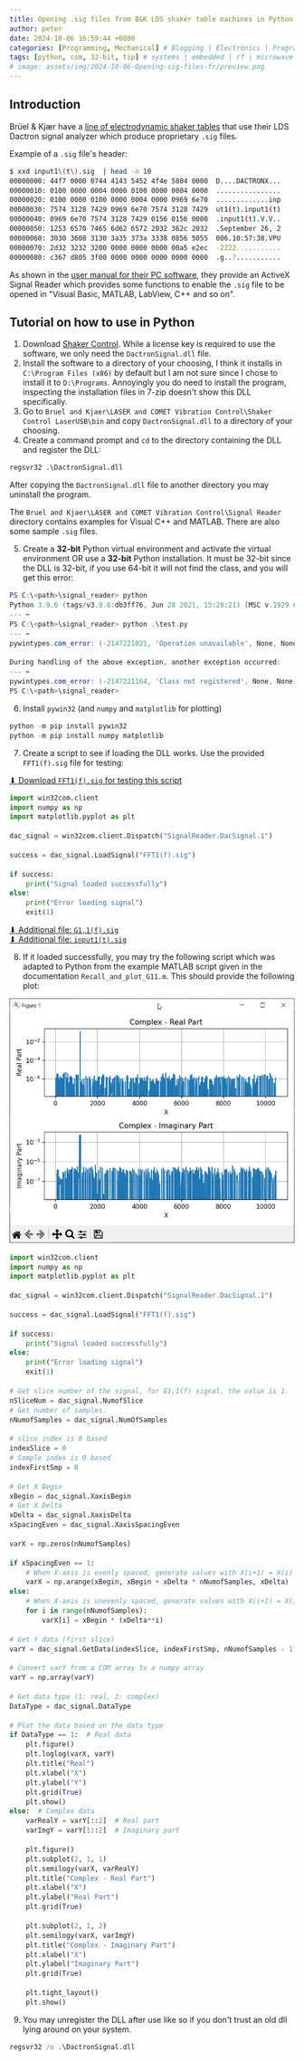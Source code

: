 ```yaml
---
title: Opening .sig files from B&K LDS shaker table machines in Python
author: peter
date: 2024-10-06 16:59:44 +0800
categories: [Programming, Mechanical] # Blogging | Electronics | Programming | Mechanical | SelfHosting
tags: [python, com, 32-bit, tip] # systems | embedded | rf | microwave | electronics | solidworks | automation | tip
# image: assets/img/2024-10-06-Opening-sig-files-fr/preview.png
---
```


## Introduction

Brüel & Kjær have a [line of electrodynamic shaker tables](https://www.hbkworld.com/en/products/vibration-testing/shaker-systems#!ref_bksv.com) that use their LDS Dactron signal analyzer which produce proprietary `.sig` files.

Example of a `.sig` file's header:

```bash
$ xxd input1\(t\).sig  | head -n 10
00000000: 44f7 0000 0744 4143 5452 4f4e 5804 0000  D....DACTRONX...
00000010: 0100 0000 0004 0000 0100 0000 0004 0000  ................
00000020: 0100 0000 0100 0000 0004 0000 0969 6e70  .............inp
00000030: 7574 3128 7429 0969 6e70 7574 3128 7429  ut1(t).input1(t)
00000040: 0969 6e70 7574 3128 7429 0156 0156 0000  .input1(t).V.V..
00000050: 1253 6570 7465 6d62 6572 2032 362c 2032  .September 26, 2
00000060: 3030 3608 3130 3a35 373a 3338 0856 5055  006.10:57:38.VPU
00000070: 2d32 3232 3200 0000 0000 0000 00a5 e2ec  -2222...........
00000080: c367 d805 3f00 0000 0000 0000 0000 0000  .g..?...........
```

As shown in the [user manual for their PC software](https://www.bksv.com/downloads/dactron/shakercontroller/manuals/shakercontroluserguide6.3.pdf), they provide an ActiveX Signal Reader which provides some functions to enable the `.sig` file to be opened in "Visual Basic, MATLAB, LabView, C++ and so on".

## Tutorial on how to use in Python

1. Download [Shaker Control](https://www.bksv.com/en/services/downloads/vibration-control-software/version-9). While a license key is required to use the software, we only need the `DactronSignal.dll` file.
2. Install the software to a directory of your choosing, I think it installs in `C:\Program Files (x86)` by default but I am not sure since I chose to install it to `D:\Programs`. Annoyingly you do need to install the program, inspecting the installation files in 7-zip doesn't show this DLL specifically.
3. Go to `Bruel and Kjaer\LASER and COMET Vibration Control\Shaker Control LaserUSB\bin` and copy `DactronSignal.dll` to a directory of your choosing.
4. Create a command prompt and `cd` to the directory containing the DLL and register the DLL:

```bat
regsvr32 .\DactronSignal.dll
```

After copying the `DactronSignal.dll` file to another directory you may uninstall the program.

The `Bruel and Kjaer\LASER and COMET Vibration Control\Signal Reader` directory contains examples for Visual C++ and MATLAB. There are also some sample `.sig` files.

5. Create a **32-bit** Python virtual environment and activate the virtual environment OR use a **32-bit** Python installation. It must be 32-bit since the DLL is 32-bit, if you use 64-bit it will not find the class, and you will get this error:

```powershell
PS C:\<path>\signal_reader> python
Python 3.9.6 (tags/v3.9.6:db3ff76, Jun 28 2021, 15:26:21) [MSC v.1929 64 bit (AMD64)] on win32
--- ✂
PS C:\<path>\signal_reader> python .\test.py
--- ✂
pywintypes.com_error: (-2147221021, 'Operation unavailable', None, None)

During handling of the above exception, another exception occurred:
--- ✂
pywintypes.com_error: (-2147221164, 'Class not registered', None, None)
PS C:\<path>\signal_reader>

```

6. Install `pywin32` (and `numpy` and `matplotlib` for plotting)

```powershell
python -m pip install pywin32
python -m pip install numpy matplotlib
```

7. Create a script to see if loading the DLL works. Use the provided `FFT1(f).sig` file for testing:

[⬇ Download `FFT1(f).sig` for testing this script](</assets/lib/2024-10-06-Opening-sig-files-fr/FFT1(f).sig>)

```python
import win32com.client
import numpy as np
import matplotlib.pyplot as plt

dac_signal = win32com.client.Dispatch("SignalReader.DacSignal.1")

success = dac_signal.LoadSignal("FFT1(f).sig")

if success:
    print("Signal loaded successfully")
else:
    print("Error loading signal")
    exit(1)
```

[⬇ Additional file: `G1,1(f).sig`](</assets/lib/2024-10-06-Opening-sig-files-fr/G1,1(f).sig>)\
[⬇ Additional file: `input1(t).sig`](</assets/lib/2024-10-06-Opening-sig-files-fr/input1(t).sig>)

8. If it loaded successfully, you may try the following script which was adapted to Python from the example MATLAB script given in the documentation `Recall_and_plot_G11.m`. This should provide the following plot:

![FFT1(f).sig plot](/assets/img/2024-10-06-Opening-sig-files-fr/plot_fft.png)

```python
import win32com.client
import numpy as np
import matplotlib.pyplot as plt

dac_signal = win32com.client.Dispatch("SignalReader.DacSignal.1")

success = dac_signal.LoadSignal("FFT1(f).sig")

if success:
    print("Signal loaded successfully")
else:
    print("Error loading signal")
    exit(1)

# Get slice number of the signal, for G1,1(f) signal, the value is 1.
nSliceNum = dac_signal.NumofSlice
# Get number of samples.
nNumofSamples = dac_signal.NumOfSamples

# slice index is 0 based
indexSlice = 0
# Sample index is 0 based
indexFirstSmp = 0

# Get X Begin
xBegin = dac_signal.XaxisBegin
# Get X Delta
xDelta = dac_signal.XaxisDelta
xSpacingEven = dac_signal.XaxisSpacingEven

varX = np.zeros(nNumofSamples)

if xSpacingEven == 1:
    # When X-axis is evenly spaced, generate values with X(i+1) = X(i) + XDelta
    varX = np.arange(xBegin, xBegin + xDelta * nNumofSamples, xDelta)
else:
    # When X-axis is unevenly spaced, generate values with X(i+1) = X(i) * XDelta
    for i in range(nNumofSamples):
        varX[i] = xBegin * (xDelta**i)

# Get Y data (first slice)
varY = dac_signal.GetData(indexSlice, indexFirstSmp, nNumofSamples - 1)

# Convert varY from a COM array to a numpy array
varY = np.array(varY)

# Get data type (1: real, 2: complex)
DataType = dac_signal.DataType

# Plot the data based on the data type
if DataType == 1:  # Real data
    plt.figure()
    plt.loglog(varX, varY)
    plt.title("Real")
    plt.xlabel("X")
    plt.ylabel("Y")
    plt.grid(True)
    plt.show()
else:  # Complex data
    varRealY = varY[::2]  # Real part
    varImgY = varY[1::2]  # Imaginary part

    plt.figure()
    plt.subplot(2, 1, 1)
    plt.semilogy(varX, varRealY)
    plt.title("Complex - Real Part")
    plt.xlabel("X")
    plt.ylabel("Real Part")
    plt.grid(True)

    plt.subplot(2, 1, 2)
    plt.semilogy(varX, varImgY)
    plt.title("Complex - Imaginary Part")
    plt.xlabel("X")
    plt.ylabel("Imaginary Part")
    plt.grid(True)

    plt.tight_layout()
    plt.show()
```

9. You may unregister the DLL after use like so if you don't trust an old dll lying around on your system.

```bat
regsvr32 /u .\DactronSignal.dll
```
